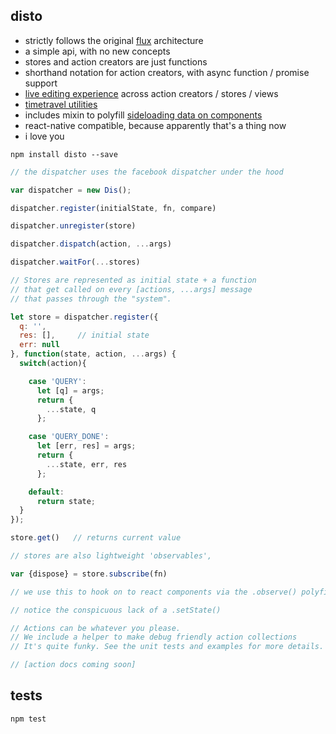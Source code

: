 disto
---

- strictly follows the original [flux](http://facebook.github.io/flux) architecture
- a simple api, with no new concepts
- stores and action creators are just functions
- shorthand notation for action creators, with async function / promise support
- [live editing experience](https://github.com/threepointone/disto-hot-loader) across action creators / stores / views
- [timetravel utilities](https://github.com/threepointone/disto-example/blob/master/_rest/record.js)
- includes mixin to polyfill [sideloading data on components](https://github.com/facebook/react/issues/3398)
- react-native compatible, because apparently that's a thing now
- i love you

`npm install disto --save`

```js
// the dispatcher uses the facebook dispatcher under the hood

var dispatcher = new Dis();

dispatcher.register(initialState, fn, compare)

dispatcher.unregister(store)

dispatcher.dispatch(action, ...args)

dispatcher.waitFor(...stores)

// Stores are represented as initial state + a function
// that get called on every [actions, ...args] message
// that passes through the "system".

let store = dispatcher.register({
  q: '',
  res: [],     // initial state
  err: null
}, function(state, action, ...args) {
  switch(action){

    case 'QUERY':
      let [q] = args;
      return {
        ...state, q
      };

    case 'QUERY_DONE':
      let [err, res] = args;
      return {
        ...state, err, res
      };

    default:
      return state;
  }
});

store.get()   // returns current value

// stores are also lightweight 'observables',

var {dispose} = store.subscribe(fn)

// we use this to hook on to react components via the .observe() polyfill

// notice the conspicuous lack of a .setState()

// Actions can be whatever you please.
// We include a helper to make debug friendly action collections
// It's quite funky. See the unit tests and examples for more details.

// [action docs coming soon]

```

tests
---
`npm test`